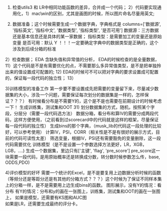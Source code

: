 

1) 检查utils3 和 LR中相同功能函数的差异，合并成一个代码；
2）代码要实现通用化，1）mac\win的区别，尤其是画图的时候，所以图片命名尽量用英文;



1) 数据准备；这个时候需要生成一个数据字典，字典格式是
columns=['数据源', '指标英文', '指标中文', '数据类型', '指标类型', '是否可用']
数据源：三方数据还是基本信息还是具体的某一家数据；
指标类型：是需要加工的变量还是原始变量
是否可用：默认 Y
！！！一定要确定字典中的数据类型是正确的，这个涉及到后续分箱的标准

2）检查数据；
EDA 含缺失值和异常值的分析，
EDA的时候检查的是全量数据，11）这个代码是不是有需要优化的点，不需要那么多异常值类型，是不是把单独拎出来的值设置成可配置的;
                       12) EDA的时候可不可以把对字典的要求设置成可配置的，保证每一段代码的独立性；
                       13）


3)训练模型的准备工作
  第一步要不要设置成先把需要的变量留下来，尽量减少数据集的大小，涉及一个问题，需要保证每次划分的数据集是一样的，怎样保证？？？）
  有时候看分布是不需要Y的，这个是不是也需要在前期设计的时候考虑一下！
  生成训练集，测试集和OOT 31) 划分数据集的方式，随机，按照某个字段，分层分（需要一段代码选方法）
  数据分箱，看分布和算IV的需要分成两段代码，这样方便使用，（之前看到过scorecard中的代码就是这样的框架，尽量保证每一段代码的独立性）
  生成bins的那个字典，（musk_lib的代码这一段处理的比较好，可以参考使用）
  计算IV，PSI，CORR（相关性是不是有很好的展示方式，目前的代码可读性太差）
  筛选变量，根据IV，PSI还有需要豁免的变量删除，这一段代码需要优化
  训练模型（是不是设置一个参数选择方法更好，LR，XGB，LGB，....)
  生成一个数据集，里边只有['主键', 'flag', 'pre_score']  pre_score这一块需要一段代码，是用原始概率还是转换成分数，转分数时候参数怎么传，base, ODDS,PDO)
  
4)评价模型的好坏
   需要一个统计的Excel，是不是要复用上边数据分析时候的函数（等频分还是等距分还是有其他的分箱方式？？？）这个时候为了保证不同样本集上的分箱一样，是不是需要用上边生成bins的函数。
   图形展示，没有Y的情况：看分布
           有Y的情况：分布和y的画在一张图上，训练集，测试集和OOT的画在一张图上，
		   如果是模型，还需要有KS图和AUC图  
		   如果是LR，还需要生成最终的评分卡。
  



